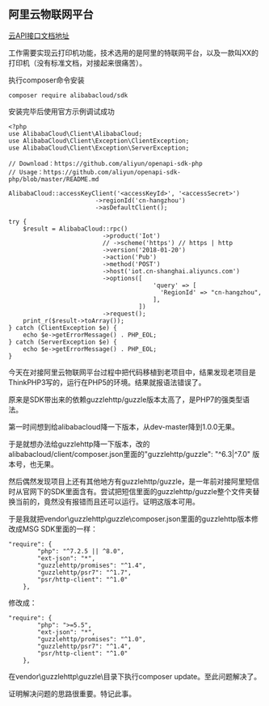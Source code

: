 ## 阿里云物联网平台

[云API接口文档地址](https://help.aliyun.com/document_detail/30560.html)

工作需要实现云打印机功能，技术选用的是阿里的特联网平台，以及一款叫XX的打印机（没有标准文档，对接起来很痛苦）。

执行composer命令安装
```angular2
composer require alibabacloud/sdk
```
安装完毕后使用官方示例调试成功
```angular2
<?php
use AlibabaCloud\Client\AlibabaCloud;
use AlibabaCloud\Client\Exception\ClientException;
use AlibabaCloud\Client\Exception\ServerException;

// Download：https://github.com/aliyun/openapi-sdk-php
// Usage：https://github.com/aliyun/openapi-sdk-php/blob/master/README.md

AlibabaCloud::accessKeyClient('<accessKeyId>', '<accessSecret>')
                        ->regionId('cn-hangzhou')
                        ->asDefaultClient();

try {
    $result = AlibabaCloud::rpc()
                          ->product('Iot')
                          // ->scheme('https') // https | http
                          ->version('2018-01-20')
                          ->action('Pub')
                          ->method('POST')
                          ->host('iot.cn-shanghai.aliyuncs.com')
                          ->options([
                                        'query' => [
                                          'RegionId' => "cn-hangzhou",
                                        ],
                                    ])
                          ->request();
    print_r($result->toArray());
} catch (ClientException $e) {
    echo $e->getErrorMessage() . PHP_EOL;
} catch (ServerException $e) {
    echo $e->getErrorMessage() . PHP_EOL;
}

```
今天在对接阿里云物联网平台过程中把代码移植到老项目中，结果发现老项目是ThinkPHP3写的，运行在PHP5的环境。结果就报语法错误了。

原来是SDK带出来的依赖guzzlehttp/guzzle版本太高了，是PHP7的强类型语法。

第一时间想到给alibabacloud降一下版本，从dev-master降到1.0.0无果。

于是就想办法给guzzlehttp降一下版本，改的alibabacloud/client/composer.json里面的"guzzlehttp/guzzle": "^6.3|^7.0" 版本号，也无果。

然后偶然发现项目上还有其他地方有guzzlehttp/guzzle，是一年前对接阿里短信时从官网下的SDK里面含有。尝试把短信里面的guzzlehttp/guzzle整个文件夹替换当前的，竟然没有报错而且还可以运行。证明这版本可用。

于是我就把vendor\guzzlehttp\guzzle\composer.json里面的guzzlehttp版本修改成MSG SDK里面的一样：
```angular2
"require": {
        "php": "^7.2.5 || ^8.0",
        "ext-json": "*",
        "guzzlehttp/promises": "^1.4",
        "guzzlehttp/psr7": "^1.7",
        "psr/http-client": "^1.0"
    },
```
修改成：
```angular2
"require": {
        "php": ">=5.5",
        "ext-json": "*",
        "guzzlehttp/promises": "^1.0",
        "guzzlehttp/psr7": "^1.4",
        "psr/http-client": "^1.0"
    },
```
在vendor\guzzlehttp\guzzle\目录下执行composer update。至此问题解决了。

证明解决问题的思路很重要。特记此事。